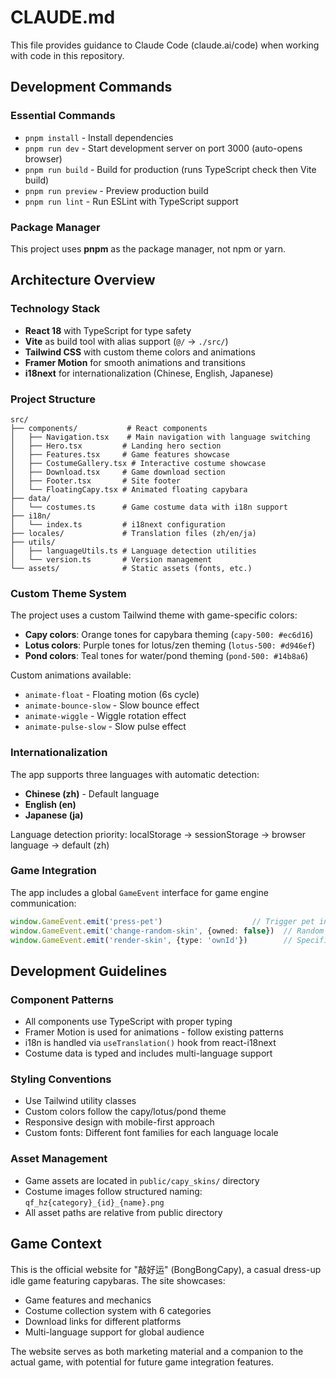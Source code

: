 # CLAUDE.md

This file provides guidance to Claude Code (claude.ai/code) when working with code in this repository.

## Development Commands

### Essential Commands
- `pnpm install` - Install dependencies
- `pnpm run dev` - Start development server on port 3000 (auto-opens browser)
- `pnpm run build` - Build for production (runs TypeScript check then Vite build)
- `pnpm run preview` - Preview production build
- `pnpm run lint` - Run ESLint with TypeScript support

### Package Manager
This project uses **pnpm** as the package manager, not npm or yarn.

## Architecture Overview

### Technology Stack
- **React 18** with TypeScript for type safety
- **Vite** as build tool with alias support (`@/` → `./src/`)
- **Tailwind CSS** with custom theme colors and animations
- **Framer Motion** for smooth animations and transitions
- **i18next** for internationalization (Chinese, English, Japanese)

### Project Structure
```
src/
├── components/           # React components
│   ├── Navigation.tsx    # Main navigation with language switching
│   ├── Hero.tsx         # Landing hero section
│   ├── Features.tsx     # Game features showcase
│   ├── CostumeGallery.tsx # Interactive costume showcase
│   ├── Download.tsx     # Game download section
│   ├── Footer.tsx       # Site footer
│   └── FloatingCapy.tsx # Animated floating capybara
├── data/
│   └── costumes.ts      # Game costume data with i18n support
├── i18n/
│   └── index.ts         # i18next configuration
├── locales/             # Translation files (zh/en/ja)
├── utils/
│   ├── languageUtils.ts # Language detection utilities
│   └── version.ts       # Version management
└── assets/              # Static assets (fonts, etc.)
```

### Custom Theme System

The project uses a custom Tailwind theme with game-specific colors:
- **Capy colors**: Orange tones for capybara theming (`capy-500: #ec6d16`)
- **Lotus colors**: Purple tones for lotus/zen theming (`lotus-500: #d946ef`)
- **Pond colors**: Teal tones for water/pond theming (`pond-500: #14b8a6`)

Custom animations available:
- `animate-float` - Floating motion (6s cycle)
- `animate-bounce-slow` - Slow bounce effect
- `animate-wiggle` - Wiggle rotation effect
- `animate-pulse-slow` - Slow pulse effect

### Internationalization

The app supports three languages with automatic detection:
- **Chinese (zh)** - Default language
- **English (en)**
- **Japanese (ja)**

Language detection priority: localStorage → sessionStorage → browser language → default (zh)

### Game Integration

The app includes a global `GameEvent` interface for game engine communication:
```typescript
window.GameEvent.emit('press-pet')                    // Trigger pet interaction
window.GameEvent.emit('change-random-skin', {owned: false})  // Random costume
window.GameEvent.emit('render-skin', {type: 'ownId'})        // Specific costume
```

## Development Guidelines

### Component Patterns
- All components use TypeScript with proper typing
- Framer Motion is used for animations - follow existing patterns
- i18n is handled via `useTranslation()` hook from react-i18next
- Costume data is typed and includes multi-language support

### Styling Conventions
- Use Tailwind utility classes
- Custom colors follow the capy/lotus/pond theme
- Responsive design with mobile-first approach
- Custom fonts: Different font families for each language locale

### Asset Management
- Game assets are located in `public/capy_skins/` directory
- Costume images follow structured naming: `qf_hz{category}_{id}_{name}.png`
- All asset paths are relative from public directory

## Game Context

This is the official website for "敲好运" (BongBongCapy), a casual dress-up idle game featuring capybaras. The site showcases:
- Game features and mechanics
- Costume collection system with 6 categories
- Download links for different platforms
- Multi-language support for global audience

The website serves as both marketing material and a companion to the actual game, with potential for future game integration features.